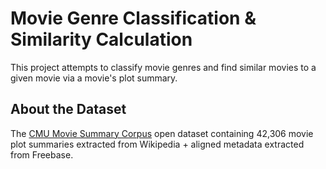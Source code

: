 # Movie Genre Classification & Similarity Calculation

This project attempts to classify movie genres and find similar movies to a given movie
via a movie's plot summary.
## About the Dataset

The [CMU Movie Summary Corpus](http://www.cs.cmu.edu/~ark/personas/) open dataset containing 42,306 movie plot summaries extracted from Wikipedia + aligned metadata extracted from Freebase.


